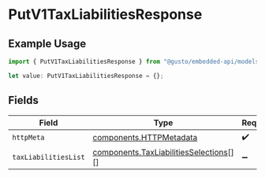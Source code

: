 # PutV1TaxLiabilitiesResponse

## Example Usage

```typescript
import { PutV1TaxLiabilitiesResponse } from "@gusto/embedded-api/models/operations/putv1taxliabilities.js";

let value: PutV1TaxLiabilitiesResponse = {};
```

## Fields

| Field                                                                                          | Type                                                                                           | Required                                                                                       | Description                                                                                    |
| ---------------------------------------------------------------------------------------------- | ---------------------------------------------------------------------------------------------- | ---------------------------------------------------------------------------------------------- | ---------------------------------------------------------------------------------------------- |
| `httpMeta`                                                                                     | [components.HTTPMetadata](../../models/components/httpmetadata.md)                             | :heavy_check_mark:                                                                             | N/A                                                                                            |
| `taxLiabilitiesList`                                                                           | [components.TaxLiabilitiesSelections](../../models/components/taxliabilitiesselections.md)[][] | :heavy_minus_sign:                                                                             | Example response                                                                               |